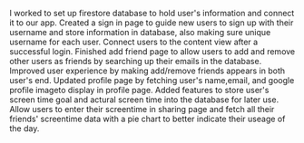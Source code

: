 I worked to set up firestore database to hold user's information and connect it to our app. Created a sign in page to guide new users to sign up with their username and store information in database, also making sure unique username for each user. Connect users to the content view after a successful login. Finished add friend page to allow users to add and remove other users as friends by searching up their emails in the database. Improved user experience by making add/remove friends appears in both user's end. Updated profile page by fetching user's name,email, and google profile imageto display in profile page. Added features to store user's screen time goal and actural screen time into the database for later use. Allow users to enter their screentime in sharing page and fetch all their friends' screentime data with a pie chart to better indicate their useage of the day.
